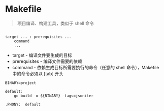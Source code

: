 # Makefile

> 项目编译、构建工具，类似于 shell 命令

``` 

target ... : prerequisites ...
    command
    ...
```

- target - 编译文件要生成的目标
- prerequisites - 编译文件需要的依赖
- command - 依赖生成目标所需要执行的命令（任意的 shell 命令），Makefile 中的命令必须以 [tab] 开头


``` 
BINARY=project

default:
    go build -o ${BINARY} -tags=jsoniter

.PHONY:  default

```